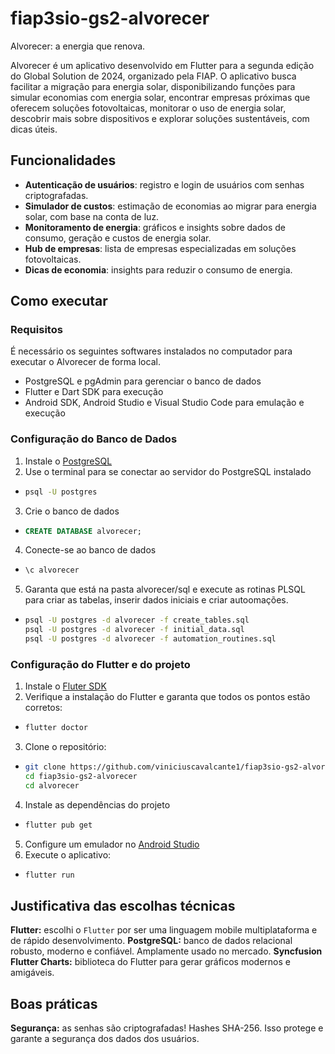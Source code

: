 # fiap3sio-gs2-alvorecer
Alvorecer: a energia que renova. 

Alvorecer é um aplicativo desenvolvido em Flutter para a segunda edição do Global Solution de 2024, organizado pela FIAP. 
O aplicativo busca facilitar a migração para energia solar, disponibilizando funções para simular economias com energia solar, encontrar empresas próximas que oferecem soluções fotovoltaicas, monitorar o uso de energia solar, descobrir mais sobre dispositivos e explorar soluções sustentáveis, com dicas úteis.

## Funcionalidades
- **Autenticação de usuários**: registro e login de usuários com senhas criptografadas.
- **Simulador de custos**: estimação de economias ao migrar para energia solar, com base na conta de luz.
- **Monitoramento de energia**: gráficos e insights sobre dados de consumo, geração e custos de energia solar.
- **Hub de empresas**: lista de empresas especializadas em soluções fotovoltaicas.
- **Dicas de economia**: insights para reduzir o consumo de energia.


## Como executar

### Requisitos
É necessário os seguintes softwares instalados no computador para executar o Alvorecer de forma local.
- PostgreSQL e pgAdmin para gerenciar o banco de dados
- Flutter e Dart SDK para execução
- Android SDK, Android Studio e Visual Studio Code para emulação e execução

### Configuração do Banco de Dados
1. Instale o [PostgreSQL](https://www.postgresql.org/download/) 
2. Use o terminal para se conectar ao servidor do PostgreSQL instalado
- ```bash
  psql -U postgres
  ```
3. Crie o banco de dados
- ```sql
  CREATE DATABASE alvorecer;
  ```
4. Conecte-se ao banco de dados
- ```bash
  \c alvorecer
  ```
5. Garanta que está na pasta alvorecer/sql e execute as rotinas PLSQL para criar as tabelas, inserir dados iniciais e criar autoomações. 
- ```bash
  psql -U postgres -d alvorecer -f create_tables.sql
  psql -U postgres -d alvorecer -f initial_data.sql
  psql -U postgres -d alvorecer -f automation_routines.sql
  ```

### Configuração do Flutter e do projeto
1. Instale o [Fluter SDK](https://docs.flutter.dev/get-started/install)
2. Verifique a instalação do Flutter e garanta que todos os pontos estão corretos:
- ```bash
  flutter doctor
  ```
3. Clone o repositório:
- ```bash
  git clone https://github.com/viniciuscavalcante1/fiap3sio-gs2-alvorecer.git
  cd fiap3sio-gs2-alvorecer
  cd alvorecer
  ```
4. Instale as dependências do projeto
- ```bash
  flutter pub get
  ```
5. Configure um emulador no [Android Studio](https://developer.android.com/studio?hl=pt-br)
6. Execute o aplicativo:
- ```bash
  flutter run
  ```

 ## Justificativa das escolhas técnicas
 **Flutter:** escolhi o ```Flutter``` por ser uma linguagem mobile multiplataforma e de rápido desenvolvimento. 
 **PostgreSQL:** banco de dados relacional robusto, moderno e confiável. Amplamente usado no mercado.
 **Syncfusion Flutter Charts:** biblioteca do Flutter para gerar gráficos modernos e amigáveis.

 ## Boas práticas
 **Segurança:** as senhas são criptografadas! Hashes SHA-256. Isso protege e garante a segurança dos dados dos usuários.
 
